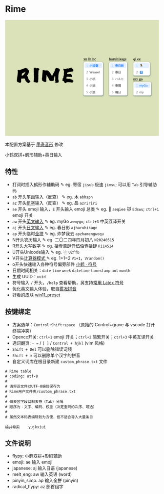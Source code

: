 # Rime

![](./image.jpg)

本配置方案基于 [墨奇音形](https://github.com/gaboolic/rime-shuangpin-fuzhuma) 修改

小鹤双拼+鹤形辅助+英日输入

## 特性

- 打词时插入鹤形作辅助码 ✎ eg. 寄宿 `jisub` 极速 `jimsu`; 可以用 `Tab` 引导辅助码
- `ab` 开头笔画输入（反查） ✎ eg. 木 `abhspn`
- `az` 开头[组字](https://github.com/mirtlecn/rime-radical-pinyin)输入（反查） ✎ eg. 晶 `azririri`
- `ae` 开头 emoji 输入，`E` 开头输入 emoji 总类 ✎ eg. 🐧 `aeqiee` 🐱 `Edswu`; `ctrl+1` emoji 开关
- `aw` 开头[英文输入](https://github.com/tumuyan/rime-melt) ✎ eg. myGo `awmygo`; `ctrl+3` 中英互译开关
- `aj` 开头[日文输入](https://github.com/gkovacs/rime-japanese) ✎ eg. 春日影 `ajharuhikage` 
- `ap` 开头临时[全拼](https://github.com/iDvel/rime-ice) ✎ eg. 炸梦我去 `apzhamengwoqu`
- N开头农历输入 ✎ eg. 二〇二四年四月初八 `N20240515`
- R开头大写数字 ✎ eg. 拾壹萬肆仟伍佰壹拾肆 `R114514`
- U开头Unicode输入 ✎ eg. ⿻ `U2ffb`
- V开头[计算器模式 ](https://github.com/gaboolic/rime-shuangpin-fuzhuma/blob/main/md/calc.md) ✎ eg. 1+1=2 `V1+1`，`Vrandom()`
- o开头快速输入各种符号偏旁部件 [小鹤 · 符号](https://flypy.cc/#/fh)
- 日期时间相关：`date` `time` `week` `datetime` `timestamp` `anl` `month`
- 生成 UUID：`uuid`
- 符号输入 `/` 开头，`/help` 查看帮助，另支持[常用 Latex 符号](https://github.com/wklchris/Rime-latex-symbols) 
- 优化英文输入体验，取自[雾凇拼音](https://dvel.me/posts/make-rime-en-better/)
- 好看的皮肤 [win11_preset](https://github.com/LufsX/rime)

## 按键绑定

- 方案选单：`Control+Shift+space` （原始的 Control+grave 与 vscode 打开终端冲突）
- Opencc开关: `ctrl+1` emoji 开关；`ctrl+2` 简繁开关；`ctrl+3` 中英互译开关
- 选词翻页: `- =` / `[ ]` / `Control + hjkl` (vim 风格)
- `Shift + Del` 可以删除错误词频 
- `Shift + ⌫` 可以删除单个汉字的拼音
- 自定义词库在根目录新建 `custom_phrase.txt` 文件

```
# Rime table
# coding: utf-8
#
# 请将该文件以UTF-8编码保存为
# Rime用户文件夹/custom_phrase.txt
#
# 码表各字段以制表符（Tab）分隔
# 顺序为：文字、编码、权重（决定重码的次序、可选）
#
# 虽然文本码表编辑较为方便，但不适合导入大量条目

榆井希实	yujkxiui
```

## 文件说明

- flypy: 小鹤双拼+形码辅助
- emoji: ae 输入 emoji
- japanese: aj 输入日语 (japanese)
- melt_eng: aw 输入英语 (word)
- pinyin_simp: ap 输入全拼 (pinyin)
- radical_flypy: az 部首组字